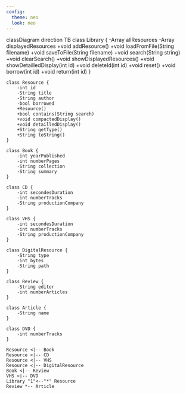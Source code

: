 ```yaml
---
config:
  theme: neo
  look: neo
---
```

classDiagram
direction TB
class Library {
-Array allResources
-Array displayedResources
+void addResource()
+void loadFromFile(String filename)
+void saveToFile(String filename)
+void search(String string)
+void clearSearch()
+void showDisplayedResources()
+void showDetailledDisplay(int id)
+void deleteId(int id)
+void reset()
+void borrow(int id)
+void return(int id)
}

    class Resource {
        -int id
        -String title
        -String author
        -bool borrowed
        +Resource()
        +bool contains(String search)
        +void compactedDisplay()
        +void detailledDisplay()
        +String getType()
        +String toString()
    }

    class Book {
        -int yearPublished
        -int numberPages
        -String collection
        -String summary
    }

    class CD {
        -int secondesDuration
        -int numberTracks
        -String productionCompany
    }

    class VHS {
        -int secondesDuration
        -int numberTracks
        -String productionCompany
    }
    
    class DigitalResource {
        -String type
        -int bytes
        -String path
    }

    class Review {
        -String editor
        -int numberArticles
    }

    class Article {
        -String name
    }

    class DVD {
        -int numberTracks
    }

    Resource <|-- Book
    Resource <|-- CD
    Resource <|-- VHS
    Resource <|-- DigitalResource
    Book <|-- Review
    VHS <|-- DVD
    Library "1"<--"*" Resource
    Review *-- Article